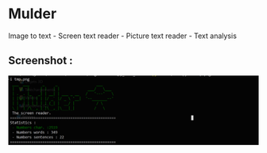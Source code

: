 # Mulder
Image to text - Screen text reader - Picture text reader - Text analysis

## Screenshot : 
![alt text](https://raw.githubusercontent.com/jbaudru/Mulder/main/screenshot.PNG)
